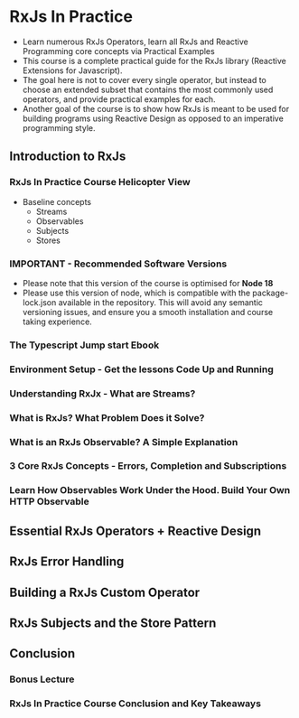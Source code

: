 # RxJs In Practice

- Learn numerous RxJs Operators, learn all RxJs and Reactive Programming core concepts via Practical Examples
- This course is a complete practical guide for the RxJs library (Reactive Extensions for Javascript).
- The goal here is not to cover every single operator, but instead to choose an extended subset that contains the most commonly used operators, and provide practical examples for each.
- Another goal of the course is to show how RxJs is meant to be used for building programs using Reactive Design as opposed to an imperative programming style.

## Introduction to RxJs

### RxJs In Practice Course Helicopter View

- Baseline concepts
    - Streams
    - Observables
    - Subjects
    - Stores

### IMPORTANT - Recommended Software Versions

- Please note that this version of the course is optimised for **Node 18**
- Please use this version of node, which is compatible with the package-lock.json available in the repository. This will avoid any semantic versioning issues, and ensure you a smooth installation and course taking experience.

### The Typescript Jump start Ebook
### Environment Setup - Get the lessons Code Up and Running
### Understanding RxJx - What are Streams?
### What is RxJs? What Problem Does it Solve?
### What is an RxJs Observable? A Simple Explanation
### 3 Core RxJs Concepts - Errors, Completion and Subscriptions
### Learn How Observables Work Under the Hood. Build Your Own HTTP Observable
## Essential RxJs Operators + Reactive Design
## RxJs Error Handling
## Building a RxJs Custom Operator
## RxJs Subjects and the Store Pattern
## Conclusion
### Bonus Lecture
### RxJs In Practice Course Conclusion and Key Takeaways
